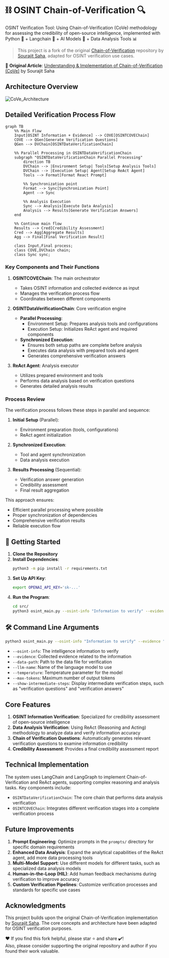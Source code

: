 # ⛓ OSINT Chain-of-Verification 🔍

OSINT Verification Tool: Using Chain-of-Verification (CoVe) methodology for assessing the credibility of open-source intelligence, implemented with Python 🐍 + Langchain 🔗 + AI Models 🦾 + Data Analysis Tools 📊

> This project is a fork of the original [Chain-of-Verification](https://github.com/ritun16/chain-of-verification) repository by [Sourajit Saha](https://github.com/ritun16), adapted for OSINT verification use cases.

📄 **Original Article**: [Understanding & Implementation of Chain-of-Verification (CoVe)](https://sourajit16-02-93.medium.com/chain-of-verification-cove-understanding-implementation-e7338c7f4cb5) by Sourajit Saha

## Architecture Overview
![CoVe_Architecture](https://github.com/ritun16/chain-of-verification/assets/44939374/3efc0f5a-b7c6-4655-8a0e-e16c01cac97e)

## Detailed Verification Process Flow

```mermaid
graph TB
    %% Main Flow
    Input[OSINT Information + Evidence] --> COVE[OSINTCOVEChain]
    COVE --> QGen[Generate Verification Questions]
    QGen --> DVChain[OSINTDataVerificationChain]
    
    %% Parallel Processing in OSINTDataVerificationChain
    subgraph "OSINTDataVerificationChain Parallel Processing"
        direction TB
        DVChain --> |Environment Setup| Tools[Setup Analysis Tools]
        DVChain --> |Execution Setup| Agent[Setup ReAct Agent]
        Tools --> Format[Format React Prompt]
        
        %% Synchronization point
        Format --> Sync[Synchronization Point]
        Agent --> Sync
        
        %% Analysis Execution
        Sync --> Analysis[Execute Data Analysis]
        Analysis --> Results[Generate Verification Answers]
    end
    
    %% Continue main flow
    Results --> Cred[Credibility Assessment]
    Cred --> Agg[Aggregate Results]
    Agg --> Final[Final Verification Result]
    
    class Input,Final process;
    class COVE,DVChain chain;
    class Sync sync;
```

### Key Components and Their Functions

1. **OSINTCOVEChain**: The main orchestrator
   - Takes OSINT information and collected evidence as input
   - Manages the verification process flow
   - Coordinates between different components

2. **OSINTDataVerificationChain**: Core verification engine
   - **Parallel Processing**:
     - Environment Setup: Prepares analysis tools and configurations
     - Execution Setup: Initializes ReAct agent and required components
   - **Synchronized Execution**:
     - Ensures both setup paths are complete before analysis
     - Executes data analysis with prepared tools and agent
     - Generates comprehensive verification answers

3. **ReAct Agent**: Analysis executor
   - Utilizes prepared environment and tools
   - Performs data analysis based on verification questions
   - Generates detailed analysis results

### Process Review

The verification process follows these steps in parallel and sequence:

1. **Initial Setup** (Parallel):
   - Environment preparation (tools, configurations)
   - ReAct agent initialization
   
2. **Synchronized Execution**:
   - Tool and agent synchronization
   - Data analysis execution
   
3. **Results Processing** (Sequential):
   - Verification answer generation
   - Credibility assessment
   - Final result aggregation

This approach ensures:
- Efficient parallel processing where possible
- Proper synchronization of dependencies
- Comprehensive verification results
- Reliable execution flow

## 🚀 Getting Started
1. **Clone the Repository**
2. **Install Dependencies**: 
    ```bash
    python3 -m pip install -r requirements.txt
    ```
3. **Set Up API Key**: 
    ```bash
    export OPENAI_API_KEY='sk-...'
    ```
4. **Run the Program**: 
    ```bash
    cd src/
    python3 osint_main.py --osint-info "Information to verify" --evidence "Collected evidence" --data-path "data/your_data.xlsx"
    ```

## 🛠 Command Line Arguments
```bash
python3 osint_main.py --osint-info "Information to verify" --evidence "Collected evidence" --data-path "data/yt_tsai_secret.xlsx" --llm-name "o3-mini" --temperature 0.0 --max-tokens 1000 --show-intermediate-steps
```
- `--osint-info`: The intelligence information to verify
- `--evidence`: Collected evidence related to the information
- `--data-path`: Path to the data file for verification
- `--llm-name`: Name of the language model to use
- `--temperature`: Temperature parameter for the model
- `--max-tokens`: Maximum number of output tokens
- `--show-intermediate-steps`: Display intermediate verification steps, such as "verification questions" and "verification answers"

## Core Features

1. **OSINT Information Verification**: Specialized for credibility assessment of open-source intelligence
2. **Data Analysis Verification**: Using ReAct (Reasoning and Acting) methodology to analyze data and verify information accuracy
3. **Chain of Verification Questions**: Automatically generates relevant verification questions to examine information credibility
4. **Credibility Assessment**: Provides a final credibility assessment report

## Technical Implementation

The system uses LangChain and LangGraph to implement Chain-of-Verification and ReAct agents, supporting complex reasoning and analysis tasks. Key components include:

- `OSINTDataVerificationChain`: The core chain that performs data analysis verification
- `OSINTCOVEChain`: Integrates different verification stages into a complete verification process

## Future Improvements

1. **Prompt Engineering**: Optimize prompts in the `prompts/` directory for specific domain requirements
2. **Enhanced Data Analysis**: Expand the analytical capabilities of the ReAct agent, add more data processing tools
3. **Multi-Model Support**: Use different models for different tasks, such as specialized data analysis models
4. **Human-in-the-Loop (HIL)**: Add human feedback mechanisms during verification to improve accuracy
5. **Custom Verification Pipelines**: Customize verification processes and standards for specific use cases

## Acknowledgments

This project builds upon the original Chain-of-Verification implementation by [Sourajit Saha](https://github.com/ritun16). The core concepts and architecture have been adapted for OSINT verification purposes.

❤️ If you find this fork helpful, please star ⭐ and share ✔️!  
Also, please consider supporting the original repository and author if you found their work valuable.
